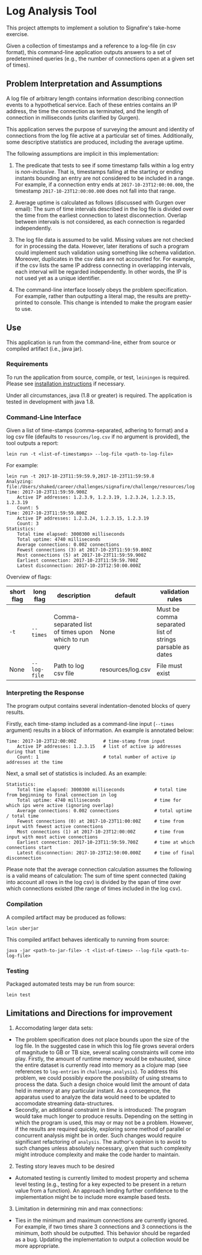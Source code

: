 # Log Analysis Tool
This project attempts to implement a solution to Signafire's take-home exercise.

Given a collection of timestamps and a reference to a log-file (in csv format), this command-line application outputs answers to a set of predetermined queries (e.g., the number of connections open at a given set of times).

## Problem Interpretation and Assumptions
A log file of arbitrary length contains information describing connection events to a hypothetical service. Each of these entries contains an IP address, the time the connection as terminated, and the length of connection in milliseconds (units clarified by Gurgen).

This application serves the purpose of surveying the amount and identity of connections from the log file active at a particular set of times. Additionally, some descriptive statistics are produced, including the average uptime.

The following assumptions are implicit in this implementation:
1. The predicate that tests to see if some timestamp falls within a log entry is *non-inclusive*. That is, timestamps falling at the starting or ending instants bounding an entry are not considered to be included in a range. For example, if a connection entry ends at `2017-10-23T12:00:00.000`, the timestamp `2017-10-23T12:00:00.000` does not fall into that range.

2. Average uptime is calculated as follows (discussed with Gurgen over email): The sum of time intervals described in the log file is divided over the time from the earliest connection to latest disconnection. Overlap between intervals is not considered, as each connection is regarded independently.

3. The log file data is assumed to be valid. Missing values are not checked for in processing the data. However, later iterations of such a program could implement such validation using something like schema validation. Moreover, duplicates in the csv data are not accounted for. For example, if the csv lists the same IP address connecting in overlapping intervals, each interval will be regarded independently. In other words, the IP is not used yet as a unique identifier.

4. The command-line interface loosely obeys the problem specification. For example, rather than outputting a literal map, the results are pretty-printed to console. This change is intended to make the program easier to use.

## Use
This application is run from the command-line, either from source or compiled artifact (i.e., java jar).

### Requirements
To run the application from source, compile, or test, `leiningen` is required. Please see [installation instructions](https://leiningen.org/#install) if necessary.

Under all circumstances, java (1.8 or greater) is required. The application is tested in development with java 1.8.

### Command-Line Interface
Given a list of time-stamps (comma-separated, adhering to format) and a log csv file (defaults to `resources/log.csv` if no argument is provided), the tool outputs a report:

```
lein run -t <list-of-timestamps> --log-file <path-to-log-file>
```

For example:
```
lein run -t 2017-10-23T11:59:59.9,2017-10-23T11:59:59.8
Analyzing: file:/Users/shaked/career/challenges/signafire/challenge/resources/log.csv
Time: 2017-10-23T11:59:59.900Z
    Active IP addresses: 1.2.3.9, 1.2.3.19, 1.2.3.24, 1.2.3.15, 1.2.3.19
    Count: 5
Time: 2017-10-23T11:59:59.800Z
    Active IP addresses: 1.2.3.24, 1.2.3.15, 1.2.3.19
    Count: 3
Statistics:
    Total time elapsed: 3000300 milliseconds
    Total uptime: 4740 milliseconds
    Average connections: 0.002 connections
    Fewest connections (3) at 2017-10-23T11:59:59.800Z
    Most connections (5) at 2017-10-23T11:59:59.900Z
    Earliest connection: 2017-10-23T11:59:59.700Z
    Latest disconnection: 2017-10-23T12:50:00.000Z
```

Overview of flags:

| short flag | long flag  | description                                           | default           | validation rules                                          |
|------------|------------|-------------------------------------------------------|-------------------|-----------------------------------------------------------|
| `-t`       | `--times`  | Comma-separated list of times upon which to run query | None              | Must be comma separated list of strings parsable as dates |
| None       | `--log-file` | Path to log csv file                                  | resources/log.csv | File must exist                                           |

### Interpreting the Response
The program output contains several indentation-denoted blocks of query results.

Firstly, each time-stamp included as a command-line input (`--times` argument) results in a block of information. An example is annotated below:

```
Time: 2017-10-23T12:00:00Z          # time-stamp from input
	Active IP addresses: 1.2.3.15   # list of active ip addresses during that time
	Count: 1                        # total number of active ip addresses at the time
```

Next, a small set of statistics is included. As an example:
```
Statistics:
	Total time elapsed: 3000300 milliseconds           # total time from beginning to final connection in log
	Total uptime: 4740 milliseconds                    # time for which ips were active (ignoring overlap)
	Average connections: 0.002 connections             # total uptime / total time
	Fewest connections (0) at 2017-10-23T11:00:00Z     # time from input with fewest active connections
	Most connections (1) at 2017-10-23T12:00:00Z       # time from input with most active connections
	Earliest connection: 2017-10-23T11:59:59.700Z      # time at which connections start
	Latest disconnection: 2017-10-23T12:50:00.000Z     # time of final disconnection
```

Please note that the average connection calculation assumes the following is a valid means of calculation: The sum of time spent connected (taking into account all rows in the log csv) is divided by the span of time over which connections existed (the range of times included in the log csv).

### Compilation
A compiled artifact may be produced as follows:

```
lein uberjar
```

This compiled artifact behaves identically to running from source:

```
java -jar <path-to-jar-file> -t <list-of-times> --log-file <path-to-log-file>
```

### Testing
Packaged automated tests may be run from source:
```
lein test
```

## Limitations and Directions for improvement
1. Accomodating larger data sets:
- The problem specification does not place bounds upon the size of the log file. In the suggested case in which this log file grows several orders of magnitude to GB or TB size, several scaling constraints will come into play. Firstly, the amount of runtime memory would be exhausted, since the entire dataset is currently read into memory as a clojure map (see references to `log-entries` in `challenge.analysis`). To address this problem, we could possibly expore the possibility of using streams to process the data. Such a design choice would limit the amount of data held in memory at any particular instant. As a conseqence, the apparatus used to analyze the data would need to be updated to accomodate streaming data-structures. 
- Secondly, an additional constraint in *time* is introduced: The program would take much longer to produce results. Depending on the setting in which the program is used, this may or may not be a problem. However, if the results are required quickly, exploring some method of parallel or concurrent analysis might be in order. Such changes would require significant refactoring of `analysis`. The author's opinion is to avoid to such changes unless absolutely necessary, given that such complexity might introduce complexity and make the code harder to maintain.

2. Testing story leaves much to be desired
- Automated testing is currently limited to modest property and schema level testing (e.g., testing for a key expected to be present in a return value from a function). An approach lending further confidence to the implementation might be to include more example based tests.

3. Limitation in determining min and max connections:
- Ties in the minimum and maximum connections are currently ignored. For example, if two times share 3 connections and 3 connections is the minimum, both should be outputted. This behavior should be regarded as a bug. Updating the implementation to output a collection would be more appropriate.
